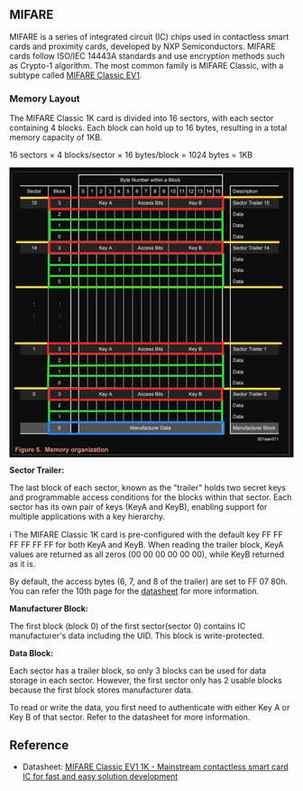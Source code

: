## MIFARE
MIFARE is a series of integrated circuit (IC) chips used in contactless smart cards and proximity cards, developed by NXP Semiconductors. MIFARE cards follow ISO/IEC 14443A standards and use encryption methods such as Crypto-1 algorithm. The most common family is MIFARE Classic, with a subtype called [MIFARE Classic EV1](https://www.nxp.com/products/rfid-nfc/mifare-hf/mifare-classic/mifare-classic-ev1-1k-4k:MF1S50YYX_V1).

### Memory Layout
The MIFARE Classic 1K card is divided into 16 sectors, with each sector containing 4 blocks. Each block can hold up to 16 bytes, resulting in a total memory capacity of 1KB.

16 sectors × 4 blocks/sector × 16 bytes/block = 1024 bytes = 1KB

<a href="./images/mifare-memory-layout.jpg"><img style="display: block; margin: auto;" alt="MIFARE Memory layout" src="./images/mifare-memory-layout.jpg"/></a>

**Sector Trailer:**

The last block of each sector, known as the "trailer" holds two secret keys and programmable access conditions for the blocks within that sector. Each sector has its own pair of keys (KeyA and KeyB), enabling support for multiple applications with a key hierarchy.

<span class="info-box">
  ℹ️ The MIFARE Classic 1K card is pre-configured with the default key FF FF FF FF FF FF for both KeyA and KeyB.  When reading the trailer block, KeyA values are returned as all zeros (00 00 00 00 00 00), while KeyB returned as it is.
</span>

 By default, the access bytes (6, 7, and 8 of the trailer) are set to FF 07 80h. You can refer the 10th page for the [datasheet](https://www.nxp.com/docs/en/data-sheet/MF1S50YYX_V1.pdf) for more information.

**Manufacturer Block:** 

The first block (block 0) of the first sector(sector 0) contains IC manufacturer's data including the UID. This block is write-protected.  

**Data Block:**

Each sector has a trailer block, so only 3 blocks can be used for data storage in each sector. However, the first sector only has 2 usable blocks because the first block stores manufacturer data.

To read or write the data, you first need to authenticate with either Key A or Key B of that sector. Refer to the datasheet for more information. 


## Reference
- Datasheet: [MIFARE Classic EV1 1K - Mainstream contactless smart card IC for fast and easy solution development](https://www.nxp.com/docs/en/data-sheet/MF1S50YYX_V1.pdf)
